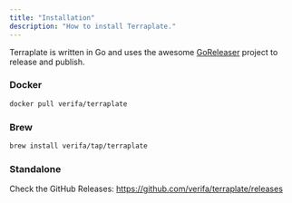 ```yaml
---
title: "Installation"
description: "How to install Terraplate."
---
```


Terraplate is written in Go and uses the awesome [GoReleaser](https://goreleaser.com/) project to release and publish.

### Docker

```bash
docker pull verifa/terraplate
```

### Brew

```bash
brew install verifa/tap/terraplate
```

### Standalone

Check the GitHub Releases: <https://github.com/verifa/terraplate/releases>
